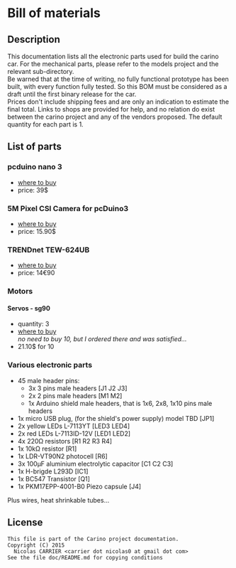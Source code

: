 # Bill of materials

## Description

This documentation lists all the electronic parts used for build the carino car.
For the mechanical parts, please refer to the models project and the relevant
sub-directory.  
Be warned that at the time of writing, no fully functional prototype has been
built, with every function fully tested. So this BOM must be considered as a
draft until the first binary release for the car.  
Prices don't include shipping fees and are only an indication to estimate the
final total. Links to shops are provided for help, and no relation do exist
between the carino project and any of the vendors proposed. The default quantity
for each part is 1.

## List of parts

### pcduino nano 3

* [where to buy][pcduino-store]
* price: 39$

### 5M Pixel CSI Camera for pcDuino3

* [where to buy][pcduino-store]
* price: 15.90$

### TRENDnet TEW-624UB

* [where to buy][ldlc-wifi]
* price: 14€90

### Motors

#### Servos - sg90

* quantity: 3
* [where to buy][sg90-store]  
  *no need to buy 10, but I ordered there and was satisfied...*
* 21.10$ for 10

### Various electronic parts

* 45 male header pins:
    * 3x 3 pins male headers \[J1 J2 J3\]
    * 2x 2 pins male headers \[M1 M2\]
    * 1x Arduino shield male headers, that is 1x6, 2x8, 1x10 pins male headers
* 1x micro USB plug, (for the shield's power supply) model TBD [JP1]
* 2x yellow LEDs L-7113YT \[LED3 LED4\]
* 2x red LEDs L-7113ID-12V \[LED1 LED2\]
* 4x 220Ω resistors \[R1 R2 R3 R4\]
* 1x 10kΩ resistor \[R1\]
* 1x LDR-VT90N2 photocell \[R6\]
* 3x 100μF aluminium electrolytic capacitor \[C1 C2 C3\]
* 1x H-brigde L293D \[IC1\]
* 1x BC547 Transistor \[Q1\]
* 1x PKM17EPP-4001-B0 Piezo capsule \[J4\]

Plus wires, heat shrinkable tubes...

## License

    This file is part of the Carino project documentation.
    Copyright (C) 2015
      Nicolas CARRIER <carrier dot nicolas0 at gmail dot com>
    See the file doc/README.md for copying conditions

[ldlc-wifi]:http://www.ldlc.com/fiche/PB00061149.html
[pcduino-store]:http://store.linksprite.com/pcduino3-nano/
[sg90-store]:http://www.ebay.com/itm/Brand-New-10-Pcs-SG90-Micro-Servo-9g-RC-Parts-Fit-RC-Plane-Helicopter-/221387468701?ssPageName=ADME:L:OU:FR:3160
